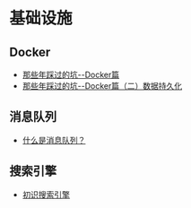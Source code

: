 # 基础设施

## Docker
* [那些年踩过的坑--Docker篇](./docker-practice-20170713.md)
* [那些年踩过的坑--Docker篇（二）数据持久化](./docker-practice-20180204.md)

## 消息队列
* [什么是消息队列？](./what-is-message-queue.md)

## 搜索引擎
* [初识搜索引擎](./search-engine-20180427.md)
